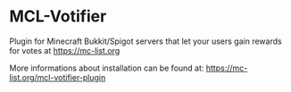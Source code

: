 # MCL-Votifier

Plugin for Minecraft Bukkit/Spigot servers that let your users gain rewards for votes at https://mc-list.org

More informations about installation can be found at:
https://mc-list.org/mcl-votifier-plugin